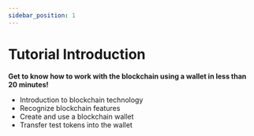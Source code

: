 ```yaml
---
sidebar_position: 1
---
```


# Tutorial Introduction

**Get to know how to work with the blockchain using a wallet in less than 20 minutes!**   

* Introduction to blockchain technology
* Recognize blockchain features
* Create and use a blockchain wallet
* Transfer test tokens into the wallet


